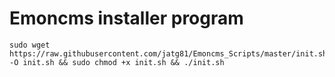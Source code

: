 # Emoncms installer program
```shell
sudo wget https://raw.githubusercontent.com/jatg81/Emoncms_Scripts/master/init.sh -O init.sh && sudo chmod +x init.sh && ./init.sh
```
